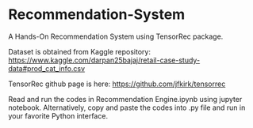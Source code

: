 # Recommendation-System

A Hands-On Recommendation System using TensorRec package.

Dataset is obtained from Kaggle repository: https://www.kaggle.com/darpan25bajaj/retail-case-study-data#prod_cat_info.csv

TensorRec github page is here: https://github.com/jfkirk/tensorrec

Read and run the codes in Recommendation Engine.ipynb using jupyter notebook. Alternatively, copy and paste the codes into .py file and run in your favorite Python interface.
